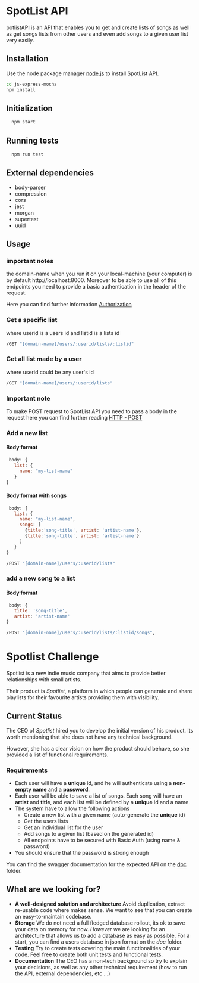 # SpotList API

potlistAPI is an API that enables you to get and create lists of songs as well as get songs lists from other users and even add songs to 
a given user list very easily.

## Installation

Use the node package manager [node.js](https://nodejs.org/en/) to install SpotList API.

```bash
cd js-express-mocha
npm install
```

## Initialization
``` bash
  npm start
```
## Running tests
```bash
  npm run test
```

## External dependencies
   - body-parser
   - compression 
   - cors
   - jest
   - morgan
   - supertest
   - uuid


## Usage

### important notes
the domain-name when you run it on your local-machine (your computer) is by default http://localhost:8000. Moreover to be able to use all of this endpoints you need to provide a basic authentication in the header of the request. 

Here you can find further information [Authorization](https://developer.mozilla.org/en-US/docs/Web/HTTP/Headers)

### Get a specific list
where userid is a users id and listid is a lists id
```bash
/GET "[domain-name]/users/:userid/lists/:listid"
```
### Get all list made by a user
where userid could be any user's id
```bash
/GET "[domain-name]/users/:userid/lists"
```
### Important note
To make POST request to SpotList API you need to pass a body in the request here you can find further reading [HTTP - POST](https://developer.mozilla.org/en-US/docs/Web/HTTP/Methods/POST)

### Add a new list
#### Body format
```javascript
 body: {
   list: {
     name: "my-list-name"
   }
}
```
#### Body format with songs
```javascript
 body: {
   list: {
     name: "my-list-name",
     songs: [
       {title:'song-title', artist: 'artist-name'},
       {title:'song-title', artist: 'artist-name'}
     ]
   }
}
```
``` bash
/POST "[domain-name]/users/:userid/lists"
```
### add a new song to a list

#### Body format
```javascript
 body: {
   title: 'song-title',
   artist: 'artist-name'
}
```

```bash
/POST "[domain-name]/users/:userid/lists/:listid/songs",
```

# Spotlist Challenge

Spotlist is a new indie music company that aims to provide better relationships with small artists.

Their product is _Spotlist_, a platform in which people can generate and share playlists for their favourite artists providing them with visibility.

## Current Status

The CEO of _Spotlist_ hired you to develop the initial version of his product. Its worth mentioning that she does not have any technical background.

However, she has a clear vision on how the product should behave, so she provided a list of functional requirements.

### Requirements
* Each user will have a **unique** id, and he will authenticate using a **non-empty name** and a **password**.
* Each user will be able to save a list of songs. Each song will have an **artist** and **title**, and each list will be defined by a **unique** id and a name.
* The system have to allow the following actions
    * Create a new list with a given name (auto-generate the **unique** id)
    * Get the users lists
    * Get an individual list for the user
    * Add songs to a given list (based on the generated id)
    * All endpoints have to be secured with Basic Auth (using name & password) 
* You should ensure that the password is strong enough

You can find the swagger documentation for the expected API on the [doc](./doc/swagger.yaml) folder.
## What are we looking for?

* **A well-designed solution and architecture** Avoid duplication, extract re-usable code
where makes sense. We want to see that you can create an easy-to-maintain codebase.
* **Storage** We do not need a full fledged database rollout, its ok to save your data on memory for now. _However_ we are looking for an architecture that allows us to add a database as easy as possible. For a start, you can find a users database in json format on the _doc_ folder.
* **Testing** Try to create tests covering the main functionalities of your code. Feel free to create both unit tests and functional tests.
* **Documentation** The CEO has a non-tech background so try to explain your decisions, 
as well as any other technical requirement (how to run the API, external dependencies, etc ...)
